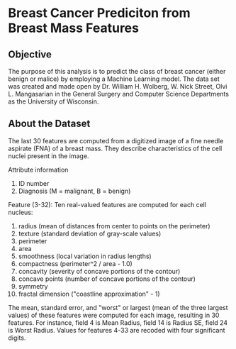 # Breast Cancer Prediciton from Breast Mass Features

## Objective
The purpose of this analysis is to predict the class of breast cancer (either benign or malice) by employing a Machine Learning model. The data set was created and made open by Dr. William H. Wolberg, W. Nick Street, Olvi L. Mangasarian in the General Surgery and Computer Science Departments as the University of Wisconsin. 

## About the Dataset
The last 30 features are computed from a digitized image of a fine needle aspirate (FNA) of a breast mass. They describe characteristics of the cell nuclei present in the image. 

Attribute information
1. ID number
2. Diagnosis (M = malignant, B = benign)

Feature (3-32): Ten real-valued features are computed for each cell nucleus:

1. radius (mean of distances from center to points on the perimeter)
2. texture (standard deviation of gray-scale values)
3. perimeter
4. area
5. smoothness (local variation in radius lengths)
6. compactness (perimeter^2 / area - 1.0)
7. concavity (severity of concave portions of the contour)
8. concave points (number of concave portions of the contour)
9. symmetry
10. fractal dimension ("coastline approximation" - 1)

The mean, standard error, and "worst" or largest (mean of the three largest values) of these features were computed for each image, resulting in 30 features. For instance, field 4 is Mean Radius, field 14 is Radius SE, field 24 is Worst Radius.
Values for features 4-33 are recoded with four significant digits.
